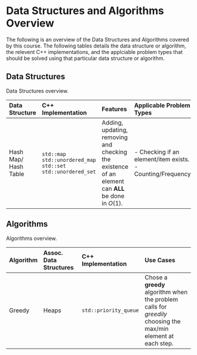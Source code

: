 # Data Structures and Algorithms Overview
The following is an overview of the Data Structures and Algorithms covered by this course. The following tables details the data structure or algorithm, the relevent C++ implementations, and the applciable problem types that should be solved using that particular data structure or algorithm.

## Data Structures
Data Structures overview.

| Data Structure | C++ Implementation | Features | Applicable Problem Types |
|:---------------|:-------------------|:---------|:-------------------------|
| Hash Map/<br> Hash Table            | `std::map`<br> `std::unordered_map`<br> `std::set`<br> `std::unordered_set` | Adding, updating, removing and checking the existence of an element can __ALL__ be done in $O(1)$. | - Checking if an element/item exists.<br> - Counting/Frequency.| 


## Algorithms
Algorithms overview.

| Algorithm | Assoc. Data Structures | C++ Implementation    | Use Cases |
|:----------|:-----------------------|:----------------------|:----------|
| Greedy    | Heaps                  | `std::priority_queue` | Chose a __greedy__ algorithm when the problem calls for _greedily_ choosing the max/min element at each step.|